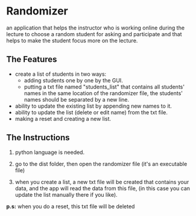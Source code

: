 # Randomizer

an application that helps the instructor who is working online during the lecture to choose a random student for asking and participate and that helps to make the student focus more on the lecture.

## The Features

* create a list of students in two ways:
    + adding students one by one by the GUI.
    + putting a txt file named "students_list" that contains all students' names in the same location of the randomizer file, the students' names should be separated by a new line.
* ability to update the existing list by appending new names to it.
* ability to update the list (delete or edit name) from the txt file.
* making a reset and creating a new list.

## The Instructions

1. python language is needed.

2. go to the dist folder, then open the randomizer file (it's an executable file)

3. when you create a list, a new txt file will be created that contains your data, and the app will read the data from this file, (in this case you can update the list manually there if you like).

**p.s:** when you do a reset, this txt file will be deleted
